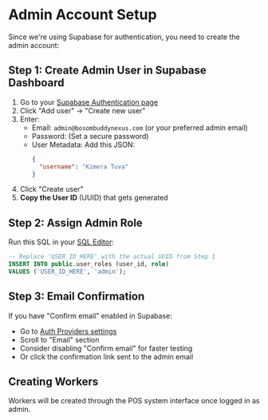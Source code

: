 # Admin Account Setup

Since we're using Supabase for authentication, you need to create the admin account:

## Step 1: Create Admin User in Supabase Dashboard

1. Go to your [Supabase Authentication page](https://supabase.com/dashboard/project/yeqfmfgzqzvadhuoqxsl/auth/users)
2. Click "Add user" → "Create new user"
3. Enter:
   - Email: `admin@bosombuddynexus.com` (or your preferred admin email)
   - Password: (Set a secure password)
   - User Metadata: Add this JSON:
     ```json
     {
       "username": "Kimera Tuva"
     }
     ```
4. Click "Create user"
5. **Copy the User ID** (UUID) that gets generated

## Step 2: Assign Admin Role

Run this SQL in your [SQL Editor](https://supabase.com/dashboard/project/yeqfmfgzqzvadhuoqxsl/sql/new):

```sql
-- Replace 'USER_ID_HERE' with the actual UUID from Step 1
INSERT INTO public.user_roles (user_id, role)
VALUES ('USER_ID_HERE', 'admin');
```

## Step 3: Email Confirmation

If you have "Confirm email" enabled in Supabase:
- Go to [Auth Providers settings](https://supabase.com/dashboard/project/yeqfmfgzqzvadhuoqxsl/auth/providers)
- Scroll to "Email" section
- Consider disabling "Confirm email" for faster testing
- Or click the confirmation link sent to the admin email

## Creating Workers

Workers will be created through the POS system interface once logged in as admin.
